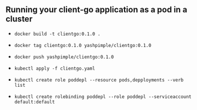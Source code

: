 ## Running your client-go application as a pod in a cluster

- `docker build -t clientgo:0.1.0 .`

- `docker tag clientgo:0.1.0 yashpimple/clientgo:0.1.0`

- `docker push yashpimple/clientgo:0.1.0`

- `kubectl apply -f clientgo.yaml`

<!-- Create role and bind it to default service account  -->

- `kubectl create role poddepl --resource pods,depployments --verb list`

- `kubectl create rolebinding poddepl --role poddepl --serviceaccount default:default`